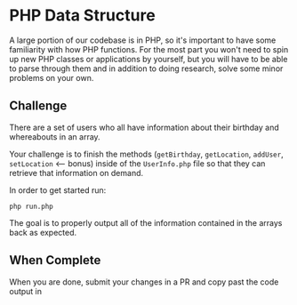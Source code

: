 # PHP Data Structure 

A large portion of our codebase is in PHP, so it's important to have some familiarity with how PHP functions.  For the most part you won't need to spin up new PHP classes or applications by yourself, but you will have to be able to parse through them and in addition to doing research, solve some minor problems on your own.

## Challenge

There are a set of users who all have information about their birthday and whereabouts in an array. 

Your challenge is to finish the methods (`getBirthday`, `getLocation`, `addUser`, `setLocation` <-- bonus) inside of the `UserInfo.php` file so that they can retrieve that information on demand. 

In order to get started
run:

`php run.php`

The goal is to properly output all of the information contained in the arrays back as expected.

## When Complete

When you are done, submit your changes in a PR and copy past the code output in 